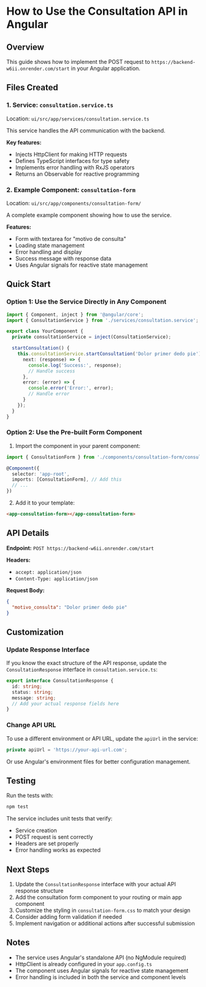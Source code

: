 # How to Use the Consultation API in Angular

## Overview
This guide shows how to implement the POST request to `https://backend-w6ii.onrender.com/start` in your Angular application.

## Files Created

### 1. Service: `consultation.service.ts`
Location: `ui/src/app/services/consultation.service.ts`

This service handles the API communication with the backend.

**Key features:**
- Injects HttpClient for making HTTP requests
- Defines TypeScript interfaces for type safety
- Implements error handling with RxJS operators
- Returns an Observable for reactive programming

### 2. Example Component: `consultation-form`
Location: `ui/src/app/components/consultation-form/`

A complete example component showing how to use the service.

**Features:**
- Form with textarea for "motivo de consulta"
- Loading state management
- Error handling and display
- Success message with response data
- Uses Angular signals for reactive state management

## Quick Start

### Option 1: Use the Service Directly in Any Component

```typescript
import { Component, inject } from '@angular/core';
import { ConsultationService } from './services/consultation.service';

export class YourComponent {
  private consultationService = inject(ConsultationService);

  startConsultation() {
    this.consultationService.startConsultation('Dolor primer dedo pie').subscribe({
      next: (response) => {
        console.log('Success:', response);
        // Handle success
      },
      error: (error) => {
        console.error('Error:', error);
        // Handle error
      }
    });
  }
}
```

### Option 2: Use the Pre-built Form Component

1. Import the component in your parent component:

```typescript
import { ConsultationForm } from './components/consultation-form/consultation-form';

@Component({
  selector: 'app-root',
  imports: [ConsultationForm], // Add this
  // ...
})
```

2. Add it to your template:

```html
<app-consultation-form></app-consultation-form>
```

## API Details

**Endpoint:** `POST https://backend-w6ii.onrender.com/start`

**Headers:**
- `accept: application/json`
- `Content-Type: application/json`

**Request Body:**
```json
{
  "motivo_consulta": "Dolor primer dedo pie"
}
```

## Customization

### Update Response Interface
If you know the exact structure of the API response, update the `ConsultationResponse` interface in `consultation.service.ts`:

```typescript
export interface ConsultationResponse {
  id: string;
  status: string;
  message: string;
  // Add your actual response fields here
}
```

### Change API URL
To use a different environment or API URL, update the `apiUrl` in the service:

```typescript
private apiUrl = 'https://your-api-url.com';
```

Or use Angular's environment files for better configuration management.

## Testing

Run the tests with:
```bash
npm test
```

The service includes unit tests that verify:
- Service creation
- POST request is sent correctly
- Headers are set properly
- Error handling works as expected

## Next Steps

1. Update the `ConsultationResponse` interface with your actual API response structure
2. Add the consultation form component to your routing or main app component
3. Customize the styling in `consultation-form.css` to match your design
4. Consider adding form validation if needed
5. Implement navigation or additional actions after successful submission

## Notes

- The service uses Angular's standalone API (no NgModule required)
- HttpClient is already configured in your `app.config.ts`
- The component uses Angular signals for reactive state management
- Error handling is included in both the service and component levels
